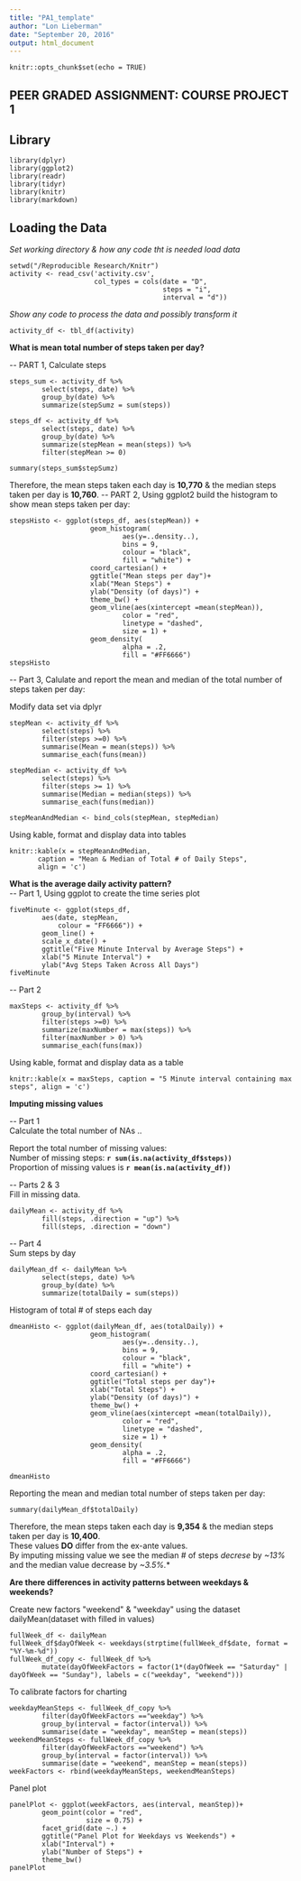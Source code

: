 ```yaml
---
title: "PA1_template"
author: "Lon Lieberman"
date: "September 20, 2016"
output: html_document
---
```


```{r setup, include=FALSE}
knitr::opts_chunk$set(echo = TRUE)
```
## PEER GRADED ASSIGNMENT: COURSE PROJECT 1

## Library
```{r}
library(dplyr)
library(ggplot2)
library(readr)
library(tidyr)
library(knitr)
library(markdown)
```
## Loading the Data
*Set working directory & how any code tht is needed load data*
```{r}
setwd("/Reproducible Research/Knitr")
activity <- read_csv('activity.csv', 
                     col_types = cols(date = "D", 
                                      steps = "i",
                                      interval = "d"))
```
*Show any code to process the data and possibly transform it*
```{r echo = FALSE}
activity_df <- tbl_df(activity)
```
**What is mean total number of steps taken per day?**   
    
-- PART 1, Calculate steps  
```{r}
steps_sum <- activity_df %>%
        select(steps, date) %>%
        group_by(date) %>%
        summarize(stepSumz = sum(steps))

steps_df <- activity_df %>% 
        select(steps, date) %>%
        group_by(date) %>%
        summarize(stepMean = mean(steps)) %>%
        filter(stepMean >= 0)

summary(steps_sum$stepSumz)
```
Therefore, the mean steps taken each day is **10,770** & the median steps taken per day is **10,760**.
-- PART 2, Using ggplot2 build the histogram to show mean steps taken per day:
```{r}
stepsHisto <- ggplot(steps_df, aes(stepMean)) +
                    geom_histogram(
                            aes(y=..density..),
                            bins = 9, 
                            colour = "black",
                            fill = "white") +
                    coord_cartesian() +
                    ggtitle("Mean steps per day")+
                    xlab("Mean Steps") +
                    ylab("Density (of days)") +
                    theme_bw() +
                    geom_vline(aes(xintercept =mean(stepMean)),
                            color = "red",
                            linetype = "dashed",
                            size = 1) +
                    geom_density(
                            alpha = .2, 
                            fill = "#FF6666")
stepsHisto
```
-- Part 3, Calulate and report the mean and median of the total number of steps taken per day:  

Modify data set via dplyr
```{r}
stepMean <- activity_df %>%
        select(steps) %>%
        filter(steps >=0) %>%
        summarise(Mean = mean(steps)) %>%
        summarise_each(funs(mean))

stepMedian <- activity_df %>%
        select(steps) %>%
        filter(steps >= 1) %>%
        summarise(Median = median(steps)) %>%
        summarise_each(funs(median))

stepMeanAndMedian <- bind_cols(stepMean, stepMedian)
```
Using kable, format and display data into tables
```{r results = "asis"}
knitr::kable(x = stepMeanAndMedian,
       caption = "Mean & Median of Total # of Daily Steps",
       align = 'c')
```
  
**What is the average daily activity pattern?**  
-- Part 1, Using ggplot to create the time series plot
```{r}
fiveMinute <- ggplot(steps_df, 
        aes(date, stepMean, 
            colour = "FF6666")) +
        geom_line() +
        scale_x_date() +
        ggtitle("Five Minute Interval by Average Steps") +
        xlab("5 Minute Interval") +
        ylab("Avg Steps Taken Across All Days")
fiveMinute                
```   
-- Part 2  
```{r}
maxSteps <- activity_df %>%
        group_by(interval) %>%
        filter(steps >=0) %>%
        summarize(maxNumber = max(steps)) %>%
        filter(maxNumber > 0) %>%
        summarise_each(funs(max))
```
Using kable, format and display data as a table
```{r}
knitr::kable(x = maxSteps, caption = "5 Minute interval containing max steps", align = 'c')
```
  
**Imputing missing values**  
  
-- Part 1   
Calculate the total number of NAs ..   
   
Report the total number of missing values:  
Number of missing steps:  **`r sum(is.na(activity_df$steps))`**  
Proportion of missing values is **`r mean(is.na(activity_df))`**  

-- Parts 2 & 3    
Fill in missing data.   
```{r}
dailyMean <- activity_df %>%
        fill(steps, .direction = "up") %>%
        fill(steps, .direction = "down")
```
-- Part 4  
Sum steps by day  
```{r}
dailyMean_df <- dailyMean %>%
        select(steps, date) %>%
        group_by(date) %>%
        summarize(totalDaily = sum(steps))
```
Histogram of total # of steps each day   
```{r}
dmeanHisto <- ggplot(dailyMean_df, aes(totalDaily)) +
                    geom_histogram(
                            aes(y=..density..),
                            bins = 9, 
                            colour = "black",
                            fill = "white") +
                    coord_cartesian() +
                    ggtitle("Total steps per day")+
                    xlab("Total Steps") +
                    ylab("Density (of days)") +
                    theme_bw() +
                    geom_vline(aes(xintercept =mean(totalDaily)),
                            color = "red",
                            linetype = "dashed",
                            size = 1) +
                    geom_density(
                            alpha = .2,
                            fill = "#FF6666")

dmeanHisto
```
Reporting the mean and median total number of steps taken per day:
```{r}
summary(dailyMean_df$totalDaily)
```
  
Therefore, the mean steps taken each day is **9,354** & the median steps taken per day is **10,400**.     
These values **DO** differ from the ex-ante values.    
By imputing missing value we see the median # of steps *decrese* by *~13%* and the median value decrease by *~3.5%.**

**Are there differences in activity patterns between weekdays & weekends?**  

Create new factors "weekend" & "weekday" using the dataset dailyMean(dataset with filled in values)  
```{r}
fullWeek_df <- dailyMean
fullWeek_df$dayOfWeek <- weekdays(strptime(fullWeek_df$date, format = "%Y-%m-%d"))
fullWeek_df_copy <- fullWeek_df %>%
        mutate(dayOfWeekFactors = factor(1*(dayOfWeek == "Saturday" | dayOfWeek == "Sunday"), labels = c("weekday", "weekend")))
```
To calibrate factors for charting  
```{r}
weekdayMeanSteps <- fullWeek_df_copy %>%
        filter(dayOfWeekFactors =="weekday") %>%
        group_by(interval = factor(interval)) %>%
        summarise(date = "weekday", meanStep = mean(steps))
weekendMeanSteps <- fullWeek_df_copy %>%
        filter(dayOfWeekFactors =="weekend") %>%
        group_by(interval = factor(interval)) %>%
        summarise(date = "weekend", meanStep = mean(steps))
weekFactors <- rbind(weekdayMeanSteps, weekendMeanSteps)
```
Panel plot  
```{r}
panelPlot <- ggplot(weekFactors, aes(interval, meanStep))+
        geom_point(color = "red",
                   size = 0.75) +
        facet_grid(date ~.) +
        ggtitle("Panel Plot for Weekdays vs Weekends") +
        xlab("Interval") +
        ylab("Number of Steps") +
        theme_bw()
panelPlot
```

